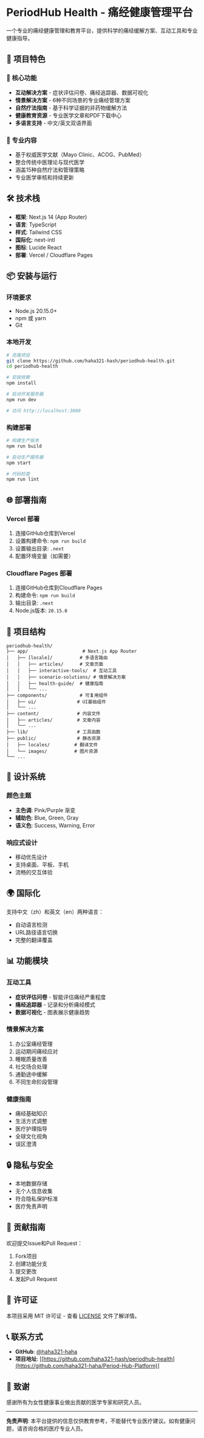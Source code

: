 # PeriodHub Health - 痛经健康管理平台

一个专业的痛经健康管理和教育平台，提供科学的痛经缓解方案、互动工具和专业健康指导。

## 🌟 项目特色

### 🎯 核心功能
- **互动解决方案** - 症状评估问卷、痛经追踪器、数据可视化
- **情景解决方案** - 6种不同场景的专业痛经管理方案
- **自然疗法指南** - 基于科学证据的非药物缓解方法
- **健康教育资源** - 专业医学文章和PDF下载中心
- **多语言支持** - 中文/英文双语界面

### 🔬 专业内容
- 基于权威医学文献（Mayo Clinic、ACOG、PubMed）
- 整合传统中医理论与现代医学
- 涵盖15种自然疗法和管理策略
- 专业医学审核和持续更新

## 🛠️ 技术栈

- **框架**: Next.js 14 (App Router)
- **语言**: TypeScript
- **样式**: Tailwind CSS
- **国际化**: next-intl
- **图标**: Lucide React
- **部署**: Vercel / Cloudflare Pages

## 📦 安装与运行

### 环境要求
- Node.js 20.15.0+
- npm 或 yarn
- Git

### 本地开发
```bash
# 克隆项目
git clone https://github.com/haha321-hash/periodhub-health.git
cd periodhub-health

# 安装依赖
npm install

# 启动开发服务器
npm run dev

# 访问 http://localhost:3000
```

### 构建部署
```bash
# 构建生产版本
npm run build

# 启动生产服务器
npm start

# 代码检查
npm run lint
```

## 🌐 部署指南

### Vercel 部署
1. 连接GitHub仓库到Vercel
2. 设置构建命令: `npm run build`
3. 设置输出目录: `.next`
4. 配置环境变量（如需要）

### Cloudflare Pages 部署
1. 连接GitHub仓库到Cloudflare Pages
2. 构建命令: `npm run build`
3. 输出目录: `.next`
4. Node.js版本: `20.15.0`

## 📁 项目结构

```
periodhub-health/
├── app/                    # Next.js App Router
│   ├── [locale]/          # 多语言路由
│   │   ├── articles/      # 文章页面
│   │   ├── interactive-tools/  # 互动工具
│   │   ├── scenario-solutions/ # 情景解决方案
│   │   ├── health-guide/  # 健康指南
│   │   └── ...
├── components/            # 可复用组件
│   ├── ui/               # UI基础组件
│   └── ...
├── content/              # 内容文件
│   ├── articles/         # 文章内容
│   └── ...
├── lib/                  # 工具函数
├── public/               # 静态资源
│   ├── locales/         # 翻译文件
│   └── images/          # 图片资源
└── ...
```

## 🎨 设计系统

### 颜色主题
- **主色调**: Pink/Purple 渐变
- **辅助色**: Blue, Green, Gray
- **语义色**: Success, Warning, Error

### 响应式设计
- 移动优先设计
- 支持桌面、平板、手机
- 流畅的交互体验

## 🌍 国际化

支持中文（zh）和英文（en）两种语言：
- 自动语言检测
- URL路径语言切换
- 完整的翻译覆盖

## 📊 功能模块

### 互动工具
- **症状评估问卷** - 智能评估痛经严重程度
- **痛经追踪器** - 记录和分析痛经模式
- **数据可视化** - 图表展示健康趋势

### 情景解决方案
1. 办公室痛经管理
2. 运动期间痛经应对
3. 睡眠质量改善
4. 社交场合处理
5. 通勤途中缓解
6. 不同生命阶段管理

### 健康指南
- 痛经基础知识
- 生活方式调整
- 医疗护理指导
- 全球文化视角
- 误区澄清

## 🔒 隐私与安全

- 本地数据存储
- 无个人信息收集
- 符合隐私保护标准
- 医疗免责声明

## 🤝 贡献指南

欢迎提交Issue和Pull Request：
1. Fork项目
2. 创建功能分支
3. 提交更改
4. 发起Pull Request

## 📄 许可证

本项目采用 MIT 许可证 - 查看 [LICENSE](LICENSE) 文件了解详情。

## 📞 联系方式

- **GitHub**: [@haha321-haha](https://github.com/haha321-haha)
- **项目地址**: [[https://github.com/haha321-hash/periodhub-health](https://github.com/haha321-haha/Period-Hub-Platform)]

## 🙏 致谢

感谢所有为女性健康事业做出贡献的医学专家和研究人员。

---

**免责声明**: 本平台提供的信息仅供教育参考，不能替代专业医疗建议。如有健康问题，请咨询合格的医疗专业人员。
